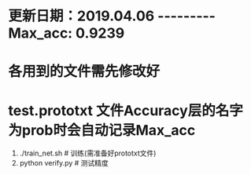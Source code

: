 # 更新日期：2019.04.06  --------- Max_acc: 0.9239
# 各用到的文件需先修改好
# test.prototxt 文件Accuracy层的名字为prob时会自动记录Max_acc


1.  ./train_net.sh                              # 训练(需准备好prototxt文件)
2.  python verify.py                            # 测试精度
